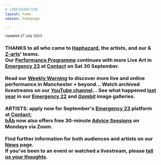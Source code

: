 ```yaml
---
# CONFIGURATION
layout: home
season: homepage

---
```

<small>Updated 27 July 2023</small>        
### THANKS to all who came to [Haphazard](/current/2023-haphazard), the artists, and our & <a href="https://z-arts.org/events/haphazard-2" target="_blank">Z-arts</a>' teams.<br>Our [Performance Programme](/current/2023) continues with more Live Art in [Emergency 23](/hab/emergency) at <a href="https://contactmcr.com" target="_blank">Contact</a> on Sat 30 September.<br><br>Read our <a href="https://wordofwarning.posthaven.com" target="_blank">Weekly Warning</a> to discover more live and online performance in Manchester + beyond… Watch archived livestreams on our <a href="https://youtube.com/@warnmcr" target="_blank">YouTube channel</a>… See what happened [last year](/archive/2022) in our [Emergency 22](/galleries/2022-emergency) and [*Gambit*](/galleries/2022-gambit) image galleries.<br><br>ARTISTS: apply now for September's [Emergency 23](/hab/emergency) platform at <a href="https://contactmcr.com" target="_blank">Contact</a>;<br>[hÅb](/hab) now also offers free 30-minute [Advice Sessions](/hab/advice) on Mondays via Zoom.<br><br>Find further information for both audiences and artists on our [News](/news) page.<br>If you've been to an event or watched a livestream, please <a href="http://bit.ly/warnmcrfeedback" target="_blank">tell us your thoughts</a>.
